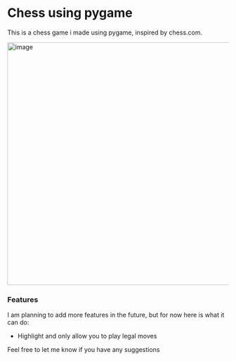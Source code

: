 # Chess using pygame

This is a chess game i made using pygame, inspired by chess.com.

<img width="522" height="552" alt="image" src="https://github.com/user-attachments/assets/78dc619e-0c06-4c03-80a5-9bb4716eb1d0" />

### Features

I am planning to add more features in the future, but for now here is what it can do:
- Highlight and only allow you to play legal moves

Feel free to let me know if you have any suggestions
